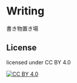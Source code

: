 # Writing

書き物置き場

## License

licensed under CC BY 4.0

[![CC BY 4.0](https://creativecommons.jp/wp-content/uploads/2015/04/by.png?w=150 "CC BY 4.0")](https://creativecommons.org/licenses/by/4.0/deed.ja)
